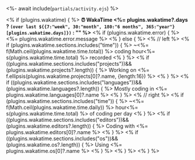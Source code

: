 <%- await include(`partials/activity.ejs`) %>

<% if (plugins.wakatime) { %> 
  **⏰ WakaTime <%= plugins.wakatime?.days ? `(over last ${{7:"week", 30:"month", 180:"6 months", 365:"year"}[plugins.wakatime.days]})` : "" %>**
  <% if (plugins.wakatime.error) { %>
    <%= plugins.wakatime.error.message %>
  <% } else { %>
    <% // left %>
    <% if (plugins.wakatime.sections.includes("time")) { %>
      ~<%= f(Math.ceil(plugins.wakatime.time.total)) %> coding hour<%= s(plugins.wakatime.time.total) %> recorded
    <% } %>
    <% if ((plugins.wakatime.sections.includes("projects"))&&(plugins.wakatime.projects?.length)) { %>
      Working on <%= f.ellipsis(plugins.wakatime.projects[0]?.name, {length:16}) %>
    <% } %>
    <% if ((plugins.wakatime.sections.includes("languages"))&&(plugins.wakatime.languages?.length)) { %>
      Mostly coding in <%= plugins.wakatime.languages[0]?.name %>
    <% } %>
    <% // right %>
    <% if (plugins.wakatime.sections.includes("time")) { %>
      ~<%= f(Math.ceil(plugins.wakatime.time.daily)) %> hour<%= s(plugins.wakatime.time.total) %> of coding per day
    <% } %>
    <% if ((plugins.wakatime.sections.includes("editors"))&&(plugins.wakatime.editors?.length)) { %>
      Coding with <%= plugins.wakatime.editors[0]?.name %>
    <% } %>
    <% if ((plugins.wakatime.sections.includes("os"))&&(plugins.wakatime.os?.length)) { %>
      Using <%= plugins.wakatime.os[0]?.name %>
    <% } %>
  <% } %> 
<% } %> 